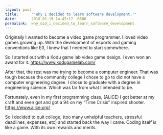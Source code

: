 ```yaml
---
layout: post
title:      "'Why I decided to learn software development.'"
date:       2018-01-19 14:45:17 -0500
permalink:  why_did_i_decided_to_learn_software_development
---
```



Originally I wanted to become a video game programmer. I loved video games growing up. With the development of esports and gaming conventions like E3, I knew that I needed to start somewhere.

So I started out with a Kodu game lab video game design. I even won an award for it. https://www.kodugamelab.com/

After that, the rest was me trying to become a computer engineer. That was tough because the community college I chose to go to did not have a computer engineering degree. I chose to graduate with a degree in engineering science. Which was far from what I intended to be.

Fortunately, even in my first programming class, (ALICE) I got better at my craft and even got and got a 94 on my “Time Crisis” inspired shooter. https://www.alice.org/

So I decided to quit college, (too many unhelpful teachers, stressful deadlines, expenses, etc) and started back the way I came. Coding itself is like a game. With its own rewards and merits.
